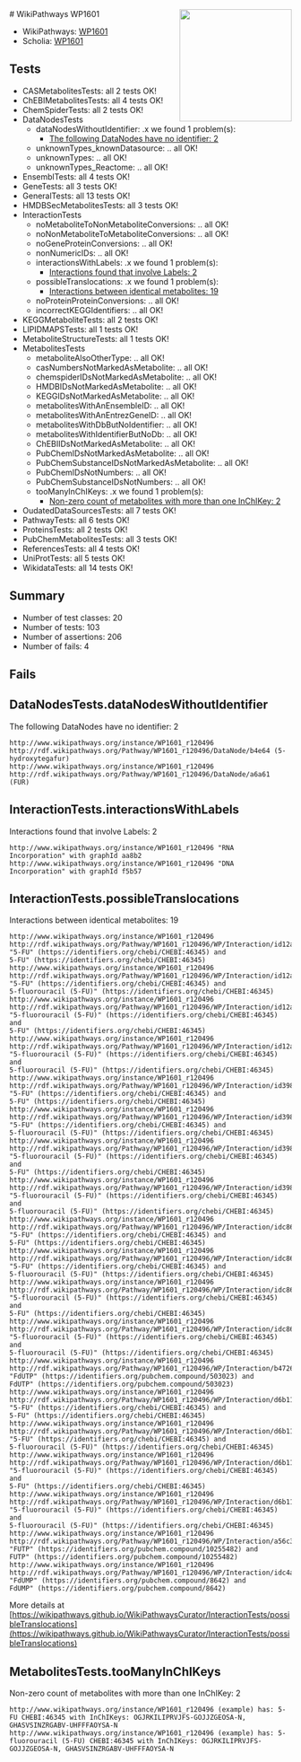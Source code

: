 <img style="float: right; width: 200px" src="https://upload.wikimedia.org/wikipedia/commons/thumb/8/83/Wplogo_with_text_500.png/640px-Wplogo_with_text_500.png" />
# WikiPathways WP1601

* WikiPathways: [WP1601](https://new.wikipathways.org/pathways/WP1601)
* Scholia: [WP1601](https://scholia.toolforge.org/wikipathways/WP1601)
## Tests
* CASMetabolitesTests: all 2 tests OK!
* ChEBIMetabolitesTests: all 4 tests OK!
* ChemSpiderTests: all 2 tests OK!
* DataNodesTests
    * dataNodesWithoutIdentifier: .x we found 1 problem(s):
        * [The following DataNodes have no identifier: 2](#d2d32fa1)
    * unknownTypes_knownDatasource: .. all OK!
    * unknownTypes: .. all OK!
    * unknownTypes_Reactome: .. all OK!
* EnsemblTests: all 4 tests OK!
* GeneTests: all 3 tests OK!
* GeneralTests: all 13 tests OK!
* HMDBSecMetabolitesTests: all 3 tests OK!
* InteractionTests
    * noMetaboliteToNonMetaboliteConversions: .. all OK!
    * noNonMetaboliteToMetaboliteConversions: .. all OK!
    * noGeneProteinConversions: .. all OK!
    * nonNumericIDs: .. all OK!
    * interactionsWithLabels: .x we found 1 problem(s):
        * [Interactions found that involve Labels: 2](#630d2679)
    * possibleTranslocations: .x we found 1 problem(s):
        * [Interactions between identical metabolites: 19](#dc76dff5)
    * noProteinProteinConversions: .. all OK!
    * incorrectKEGGIdentifiers: .. all OK!
* KEGGMetaboliteTests: all 2 tests OK!
* LIPIDMAPSTests: all 1 tests OK!
* MetaboliteStructureTests: all 1 tests OK!
* MetabolitesTests
    * metaboliteAlsoOtherType: .. all OK!
    * casNumbersNotMarkedAsMetabolite: .. all OK!
    * chemspiderIDsNotMarkedAsMetabolite: .. all OK!
    * HMDBIDsNotMarkedAsMetabolite: .. all OK!
    * KEGGIDsNotMarkedAsMetabolite: .. all OK!
    * metabolitesWithAnEnsembleID: .. all OK!
    * metabolitesWithAnEntrezGeneID: .. all OK!
    * metabolitesWithDbButNoIdentifier: .. all OK!
    * metabolitesWithIdentifierButNoDb: .. all OK!
    * ChEBIIDsNotMarkedAsMetabolite: .. all OK!
    * PubChemIDsNotMarkedAsMetabolite: .. all OK!
    * PubChemSubstanceIDsNotMarkedAsMetabolite: .. all OK!
    * PubChemIDsNotNumbers: .. all OK!
    * PubChemSubstanceIDsNotNumbers: .. all OK!
    * tooManyInChIKeys: .x we found 1 problem(s):
        * [Non-zero count of metabolites with more than one InChIKey: 2](#a4e4037f)
* OudatedDataSourcesTests: all 7 tests OK!
* PathwayTests: all 6 tests OK!
* ProteinsTests: all 2 tests OK!
* PubChemMetabolitesTests: all 3 tests OK!
* ReferencesTests: all 4 tests OK!
* UniProtTests: all 5 tests OK!
* WikidataTests: all 14 tests OK!


## Summary

* Number of test classes: 20
* Number of tests: 103
* Number of assertions: 206
* Number of fails: 4

## Fails

<a name="d2d32fa1" />

## DataNodesTests.dataNodesWithoutIdentifier

The following DataNodes have no identifier: 2
```
http://www.wikipathways.org/instance/WP1601_r120496 http://rdf.wikipathways.org/Pathway/WP1601_r120496/DataNode/b4e64 (5-hydroxytegafur)
http://www.wikipathways.org/instance/WP1601_r120496 http://rdf.wikipathways.org/Pathway/WP1601_r120496/DataNode/a6a61 (FUR)
```

<a name="630d2679" />

## InteractionTests.interactionsWithLabels

Interactions found that involve Labels: 2
```
http://www.wikipathways.org/instance/WP1601_r120496 "RNA Incorporation" with graphId aa8b2
http://www.wikipathways.org/instance/WP1601_r120496 "DNA Incorporation" with graphId f5b57
```

<a name="dc76dff5" />

## InteractionTests.possibleTranslocations

Interactions between identical metabolites: 19
```
http://www.wikipathways.org/instance/WP1601_r120496 http://rdf.wikipathways.org/Pathway/WP1601_r120496/WP/Interaction/id12aaa43 "5-FU" (https://identifiers.org/chebi/CHEBI:46345) and 
5-FU" (https://identifiers.org/chebi/CHEBI:46345)
http://www.wikipathways.org/instance/WP1601_r120496 http://rdf.wikipathways.org/Pathway/WP1601_r120496/WP/Interaction/id12aaa43 "5-FU" (https://identifiers.org/chebi/CHEBI:46345) and 
5-fluorouracil (5-FU)" (https://identifiers.org/chebi/CHEBI:46345)
http://www.wikipathways.org/instance/WP1601_r120496 http://rdf.wikipathways.org/Pathway/WP1601_r120496/WP/Interaction/id12aaa43 "5-fluorouracil (5-FU)" (https://identifiers.org/chebi/CHEBI:46345) and 
5-FU" (https://identifiers.org/chebi/CHEBI:46345)
http://www.wikipathways.org/instance/WP1601_r120496 http://rdf.wikipathways.org/Pathway/WP1601_r120496/WP/Interaction/id12aaa43 "5-fluorouracil (5-FU)" (https://identifiers.org/chebi/CHEBI:46345) and 
5-fluorouracil (5-FU)" (https://identifiers.org/chebi/CHEBI:46345)
http://www.wikipathways.org/instance/WP1601_r120496 http://rdf.wikipathways.org/Pathway/WP1601_r120496/WP/Interaction/id398367f4 "5-FU" (https://identifiers.org/chebi/CHEBI:46345) and 
5-FU" (https://identifiers.org/chebi/CHEBI:46345)
http://www.wikipathways.org/instance/WP1601_r120496 http://rdf.wikipathways.org/Pathway/WP1601_r120496/WP/Interaction/id398367f4 "5-FU" (https://identifiers.org/chebi/CHEBI:46345) and 
5-fluorouracil (5-FU)" (https://identifiers.org/chebi/CHEBI:46345)
http://www.wikipathways.org/instance/WP1601_r120496 http://rdf.wikipathways.org/Pathway/WP1601_r120496/WP/Interaction/id398367f4 "5-fluorouracil (5-FU)" (https://identifiers.org/chebi/CHEBI:46345) and 
5-FU" (https://identifiers.org/chebi/CHEBI:46345)
http://www.wikipathways.org/instance/WP1601_r120496 http://rdf.wikipathways.org/Pathway/WP1601_r120496/WP/Interaction/id398367f4 "5-fluorouracil (5-FU)" (https://identifiers.org/chebi/CHEBI:46345) and 
5-fluorouracil (5-FU)" (https://identifiers.org/chebi/CHEBI:46345)
http://www.wikipathways.org/instance/WP1601_r120496 http://rdf.wikipathways.org/Pathway/WP1601_r120496/WP/Interaction/idc86511af "5-FU" (https://identifiers.org/chebi/CHEBI:46345) and 
5-FU" (https://identifiers.org/chebi/CHEBI:46345)
http://www.wikipathways.org/instance/WP1601_r120496 http://rdf.wikipathways.org/Pathway/WP1601_r120496/WP/Interaction/idc86511af "5-FU" (https://identifiers.org/chebi/CHEBI:46345) and 
5-fluorouracil (5-FU)" (https://identifiers.org/chebi/CHEBI:46345)
http://www.wikipathways.org/instance/WP1601_r120496 http://rdf.wikipathways.org/Pathway/WP1601_r120496/WP/Interaction/idc86511af "5-fluorouracil (5-FU)" (https://identifiers.org/chebi/CHEBI:46345) and 
5-FU" (https://identifiers.org/chebi/CHEBI:46345)
http://www.wikipathways.org/instance/WP1601_r120496 http://rdf.wikipathways.org/Pathway/WP1601_r120496/WP/Interaction/idc86511af "5-fluorouracil (5-FU)" (https://identifiers.org/chebi/CHEBI:46345) and 
5-fluorouracil (5-FU)" (https://identifiers.org/chebi/CHEBI:46345)
http://www.wikipathways.org/instance/WP1601_r120496 http://rdf.wikipathways.org/Pathway/WP1601_r120496/WP/Interaction/b4726 "FdUTP" (https://identifiers.org/pubchem.compound/503023) and 
FdUTP" (https://identifiers.org/pubchem.compound/503023)
http://www.wikipathways.org/instance/WP1601_r120496 http://rdf.wikipathways.org/Pathway/WP1601_r120496/WP/Interaction/d6b11 "5-FU" (https://identifiers.org/chebi/CHEBI:46345) and 
5-FU" (https://identifiers.org/chebi/CHEBI:46345)
http://www.wikipathways.org/instance/WP1601_r120496 http://rdf.wikipathways.org/Pathway/WP1601_r120496/WP/Interaction/d6b11 "5-FU" (https://identifiers.org/chebi/CHEBI:46345) and 
5-fluorouracil (5-FU)" (https://identifiers.org/chebi/CHEBI:46345)
http://www.wikipathways.org/instance/WP1601_r120496 http://rdf.wikipathways.org/Pathway/WP1601_r120496/WP/Interaction/d6b11 "5-fluorouracil (5-FU)" (https://identifiers.org/chebi/CHEBI:46345) and 
5-FU" (https://identifiers.org/chebi/CHEBI:46345)
http://www.wikipathways.org/instance/WP1601_r120496 http://rdf.wikipathways.org/Pathway/WP1601_r120496/WP/Interaction/d6b11 "5-fluorouracil (5-FU)" (https://identifiers.org/chebi/CHEBI:46345) and 
5-fluorouracil (5-FU)" (https://identifiers.org/chebi/CHEBI:46345)
http://www.wikipathways.org/instance/WP1601_r120496 http://rdf.wikipathways.org/Pathway/WP1601_r120496/WP/Interaction/a56c3 "FUTP" (https://identifiers.org/pubchem.compound/10255482) and 
FUTP" (https://identifiers.org/pubchem.compound/10255482)
http://www.wikipathways.org/instance/WP1601_r120496 http://rdf.wikipathways.org/Pathway/WP1601_r120496/WP/Interaction/idc4a8efbd "FdUMP" (https://identifiers.org/pubchem.compound/8642) and 
FdUMP" (https://identifiers.org/pubchem.compound/8642)
```

More details at [https://wikipathways.github.io/WikiPathwaysCurator/InteractionTests/possibleTranslocations](https://wikipathways.github.io/WikiPathwaysCurator/InteractionTests/possibleTranslocations)

<a name="a4e4037f" />

## MetabolitesTests.tooManyInChIKeys

Non-zero count of metabolites with more than one InChIKey: 2
```
http://www.wikipathways.org/instance/WP1601_r120496 (example) has: 5-FU CHEBI:46345 with InChIKeys: OGJRKILIPRVJFS-GOJJZGEOSA-N, GHASVSINZRGABV-UHFFFAOYSA-N
http://www.wikipathways.org/instance/WP1601_r120496 (example) has: 5-fluorouracil (5-FU) CHEBI:46345 with InChIKeys: OGJRKILIPRVJFS-GOJJZGEOSA-N, GHASVSINZRGABV-UHFFFAOYSA-N
```

